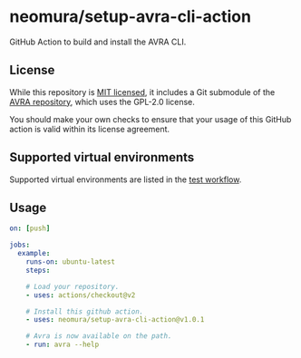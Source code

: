 # neomura/setup-avra-cli-action

GitHub Action to build and install the AVRA CLI.

## License

While this repository is [MIT licensed](./license.md), it includes a Git submodule of the [AVRA repository](https://github.com/Ro5bert/avra), which uses the GPL-2.0 license.

You should make your own checks to ensure that your usage of this GitHub action is valid within its license agreement.

## Supported virtual environments

Supported virtual environments are listed in the [test workflow](./.github/workflows/test.yaml).

## Usage

```yaml
on: [push]

jobs:
  example:
    runs-on: ubuntu-latest
    steps:

    # Load your repository.
    - uses: actions/checkout@v2

    # Install this github action.
    - uses: neomura/setup-avra-cli-action@v1.0.1

    # Avra is now available on the path.
    - run: avra --help
```
